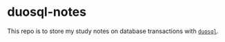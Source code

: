 # duosql-notes

This repo is to store my study notes on database transactions with [`duosql`](https://github.com/johnlinp/duosql).
